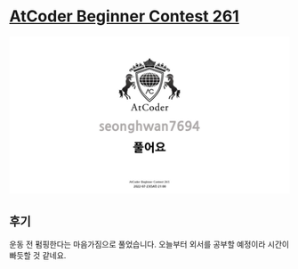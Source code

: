 # [AtCoder Beginner Contest 261](https://atcoder.jp/contests/abc261)
<img src="./thumbnail.jpg" />

## 후기
운동 전 펌핑한다는 마음가짐으로 풀었습니다. 오늘부터 외서를 공부할 예정이라 시간이 빠듯할 것 같네요.